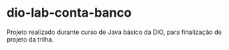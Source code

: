 # dio-lab-conta-banco
Projeto realizado durante curso de Java básico da DIO, para finalização de projeto da trilha.
